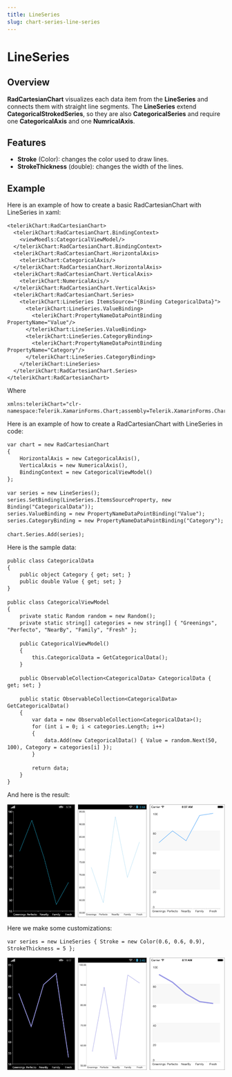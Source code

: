 ```yaml
---
title: LineSeries
slug: chart-series-line-series
---
```


# LineSeries #

## Overview ##

**RadCartesianChart** visualizes each data item from the **LineSeries** and connects them with straight line segments. The **LineSeries** extend **CategoricalStrokedSeries**, so they are also **CategoricalSeries** and require one **CategoricalAxis** and one **NumricalAxis**.

## Features ##

- **Stroke** (Color): changes the color used to draw lines.
- **StrokeThickness** (double): changes the width of the lines.


## Example ##

Here is an example of how to create a basic RadCartesianChart with LineSeries in xaml:

	<telerikChart:RadCartesianChart>
	  <telerikChart:RadCartesianChart.BindingContext>
	    <viewMoedls:CategoricalViewModel/>
	  </telerikChart:RadCartesianChart.BindingContext>
	  <telerikChart:RadCartesianChart.HorizontalAxis>
	    <telerikChart:CategoricalAxis/>
	  </telerikChart:RadCartesianChart.HorizontalAxis>
	  <telerikChart:RadCartesianChart.VerticalAxis>
	    <telerikChart:NumericalAxis/>
	  </telerikChart:RadCartesianChart.VerticalAxis>
	  <telerikChart:RadCartesianChart.Series>
	    <telerikChart:LineSeries ItemsSource="{Binding CategoricalData}">
	      <telerikChart:LineSeries.ValueBinding>
	        <telerikChart:PropertyNameDataPointBinding PropertyName="Value"/>
	      </telerikChart:LineSeries.ValueBinding>
	      <telerikChart:LineSeries.CategoryBinding>
	        <telerikChart:PropertyNameDataPointBinding PropertyName="Category"/>
	      </telerikChart:LineSeries.CategoryBinding>
	    </telerikChart:LineSeries>
	  </telerikChart:RadCartesianChart.Series>
	</telerikChart:RadCartesianChart>
Where

	xmlns:telerikChart="clr-namespace:Telerik.XamarinForms.Chart;assembly=Telerik.XamarinForms.Chart"
Here is an example of how to create a RadCartesianChart with LineSeries in code:

	var chart = new RadCartesianChart
	{
	    HorizontalAxis = new CategoricalAxis(),
	    VerticalAxis = new NumericalAxis(),
	    BindingContext = new CategoricalViewModel()
	};
	
	var series = new LineSeries();
	series.SetBinding(LineSeries.ItemsSourceProperty, new Binding("CategoricalData"));   
	series.ValueBinding = new PropertyNameDataPointBinding("Value");
	series.CategoryBinding = new PropertyNameDataPointBinding("Category");
	
	chart.Series.Add(series);

Here is the sample data:

	public class CategoricalData
	{
	    public object Category { get; set; }
	    public double Value { get; set; }
	}

	public class CategoricalViewModel
    {
        private static Random random = new Random();
        private static string[] categories = new string[] { "Greenings", "Perfecto", "NearBy", "Family", "Fresh" };

        public CategoricalViewModel()
        {
            this.CategoricalData = GetCategoricalData();
        }

        public ObservableCollection<CategoricalData> CategoricalData { get; set; }

        public static ObservableCollection<CategoricalData> GetCategoricalData()
        {
            var data = new ObservableCollection<CategoricalData>();
            for (int i = 0; i < categories.Length; i++)
            {
                data.Add(new CategoricalData() { Value = random.Next(50, 100), Category = categories[i] });
            }

            return data;
        }
    }

And here is the result:

![Basic LineSeries](line-series-images/cartesian-line-series-basic-example.png)


Here we make some customizations:

	var series = new LineSeries { Stroke = new Color(0.6, 0.6, 0.9), StrokeThickness = 5 };

![Customized LineSeries](line-series-images/cartesian-line-series-customization-example.png)